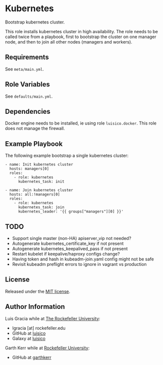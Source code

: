 Kubernetes
==========

Bootstrap kubernetes cluster.

This role installs kubernetes cluster in high availability. The role needs to be called twice from a playbook, first to bootstrap the cluster on one manager node, and then to join all other nodes (managers and workers).

Requirements
------------
See `meta/main.yml`.

Role Variables
--------------
See `defaults/main.yml`.

Dependencies
------------

Docker engine needs to be installed, ie using role `luisico.docker`. This role does not manage the firewall.

Example Playbook
----------------
The following example bootstrap a single kubernetes cluster:

```
- name: Init kubernetes cluster
  hosts: managers[0]
  roles:
    - role: kubernetes
      kubernetes_task: init

- name: Join kubernetes cluster
  hosts: all:!managers[0]
  roles:
    - role: kubernetes
      kubernetes_task: join
      kubernetes_leader: '{{ groups["managers"][0] }}'
```

TODO
----

- Support single master (non-HA) apiserver_vip not needed?
- Autogenerate kubernetes_certificate_key if not present
- Autogenerate kubernetes_keepalived_pass if not present
- Restart kubelet if keepalive/haproxy configs change?
- Having token and hash in kubeadm-join.yaml config might not be safe
- Revisit kubeadm preflight errors to ignore in vagrant vs production

License
-------
Released under the [MIT license](https://opensource.org/licenses/MIT).

Author Information
------------------
Luis Gracia while at [The Rockefeller University](https://www.rockefeller.edu):
- lgracia [at] rockefeller.edu
- GitHub at [luisico](https://github.com/luisico)
- Galaxy at [luisico](https://galaxy.ansible.com/luisico)

Garth Kerr while at [Rockefeller University](http://www.rockefeller.edu):
- GitHub at [garthkerr](https://github.com/garthkerr)
